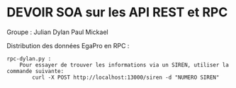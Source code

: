 # DEVOIR SOA sur les API REST et RPC

Groupe : Julian Dylan Paul Mickael

Distribution des données EgaPro en RPC : 

	rpc-dylan.py :
		Pour essayer de trouver les informations via un SIREN, utiliser la commande suivante:
			curl -X POST http://localhost:13000/siren -d "NUMERO SIREN"
